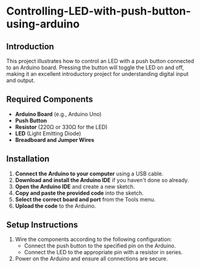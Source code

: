 # Controlling-LED-with-push-button-using-arduino


## Introduction
This project illustrates how to control an LED with a push button connected to an Arduino board. Pressing the button will toggle the LED on and off, making it an excellent introductory project for understanding digital input and output.

## Required Components
- **Arduino Board** (e.g., Arduino Uno)
- **Push Button**
- **Resistor** (220Ω or 330Ω for the LED)
- **LED** (Light Emitting Diode)
- **Breadboard and Jumper Wires**

## Installation
1. **Connect the Arduino to your computer** using a USB cable.
2. **Download and install the Arduino IDE** if you haven't done so already.
3. **Open the Arduino IDE** and create a new sketch.
4. **Copy and paste the provided code** into the sketch.
5. **Select the correct board and port** from the Tools menu.
6. **Upload the code** to the Arduino.

## Setup Instructions
1. Wire the components according to the following configuration:
   - Connect the push button to the specified pin on the Arduino.
   - Connect the LED to the appropriate pin with a resistor in series.
2. Power on the Arduino and ensure all connections are secure. 
